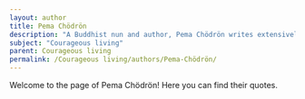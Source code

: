 ```yaml
---
layout: author
title: Pema Chödrön
description: "A Buddhist nun and author, Pema Chödrön writes extensively on the courage found in facing difficulties and embracing uncertainty. Her teachings encourage mindfulness and living fully in the present."
subject: "Courageous living"
parent: Courageous living
permalink: /Courageous living/authors/Pema-Chödrön/
---
```


Welcome to the page of Pema Chödrön! Here you can find their quotes.
